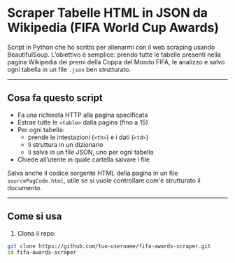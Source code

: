 # Scraper Tabelle HTML in JSON da Wikipedia (FIFA World Cup Awards)

Script in Python che ho scritto per allenarmi con il web scraping usando BeautifulSoup. L’obiettivo è semplice: prendo tutte le tabelle presenti nella pagina Wikipedia dei premi della Coppa del Mondo FIFA, le analizzo e salvo ogni tabella in un file `.json` ben strutturato.

---

## Cosa fa questo script

- Fa una richiesta HTTP alla pagina specificata
- Estrae tutte le `<table>` dalla pagina (fino a 15)
- Per ogni tabella:
  - prende le intestazioni (`<th>`) e i dati (`<td>`)
  - li struttura in un dizionario
  - li salva in un file JSON, uno per ogni tabella
- Chiede all’utente in quale cartella salvare i file

Salva anche il codice sorgente HTML della pagina in un file `sourcePagCode.html`, utile se si vuole controllare com'è strutturato il documento.

---

## Come si usa

1. Clona il repo:

```bash
git clone https://github.com/tuo-username/fifa-awards-scraper.git
cd fifa-awards-scraper
